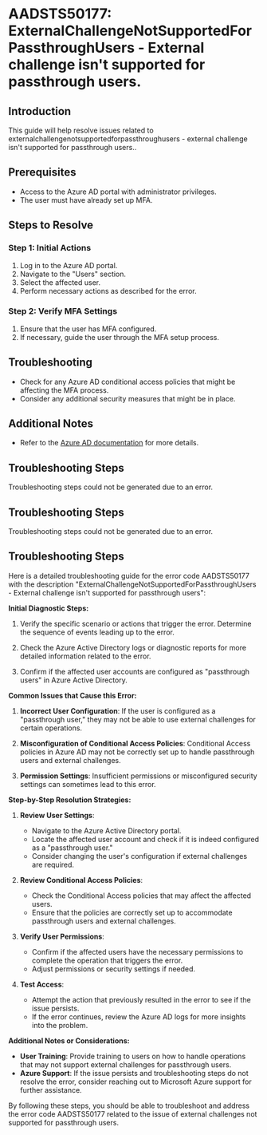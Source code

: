 # AADSTS50177: ExternalChallengeNotSupportedForPassthroughUsers - External challenge isn't supported for passthrough users.

## Introduction

This guide will help resolve issues related to
externalchallengenotsupportedforpassthroughusers - external challenge isn't
supported for passthrough users..

## Prerequisites

* Access to the Azure AD portal with administrator privileges.
* The user must have already set up MFA.

## Steps to Resolve

### Step 1: Initial Actions

1. Log in to the Azure AD portal.
2. Navigate to the "Users" section.
3. Select the affected user.
4. Perform necessary actions as described for the error.

### Step 2: Verify MFA Settings

1. Ensure that the user has MFA configured.
2. If necessary, guide the user through the MFA setup process.

## Troubleshooting

* Check for any Azure AD conditional access policies that might be affecting the
  MFA process.
* Consider any additional security measures that might be in place.

## Additional Notes

* Refer to the
  [Azure AD documentation](https://learn.microsoft.com/en-us/azure/active-directory/)
  for more details.

## Troubleshooting Steps

Troubleshooting steps could not be generated due to an error.

## Troubleshooting Steps

Troubleshooting steps could not be generated due to an error.

## Troubleshooting Steps

Here is a detailed troubleshooting guide for the error code AADSTS50177 with the
description "ExternalChallengeNotSupportedForPassthroughUsers - External
challenge isn't supported for passthrough users":

**Initial Diagnostic Steps:**

1. Verify the specific scenario or actions that trigger the error. Determine the
   sequence of events leading up to the error.

2. Check the Azure Active Directory logs or diagnostic reports for more detailed
   information related to the error.

3. Confirm if the affected user accounts are configured as "passthrough users"
   in Azure Active Directory.

**Common Issues that Cause this Error:**

1. **Incorrect User Configuration**: If the user is configured as a "passthrough
   user," they may not be able to use external challenges for certain
   operations.

2. **Misconfiguration of Conditional Access Policies**: Conditional Access
   policies in Azure AD may not be correctly set up to handle passthrough users
   and external challenges.

3. **Permission Settings**: Insufficient permissions or misconfigured security
   settings can sometimes lead to this error.

**Step-by-Step Resolution Strategies:**

1. **Review User Settings**:

   * Navigate to the Azure Active Directory portal.
   * Locate the affected user account and check if it is indeed configured as a
     "passthrough user."
   * Consider changing the user's configuration if external challenges are
     required.

2. **Review Conditional Access Policies**:

   * Check the Conditional Access policies that may affect the affected users.
   * Ensure that the policies are correctly set up to accommodate passthrough
     users and external challenges.

3. **Verify User Permissions**:

   * Confirm if the affected users have the necessary permissions to complete
     the operation that triggers the error.
   * Adjust permissions or security settings if needed.

4. **Test Access**:
   * Attempt the action that previously resulted in the error to see if the
     issue persists.
   * If the error continues, review the Azure AD logs for more insights into the
     problem.

**Additional Notes or Considerations:**

* **User Training**: Provide training to users on how to handle operations that
  may not support external challenges for passthrough users.
* **Azure Support**: If the issue persists and troubleshooting steps do not
  resolve the error, consider reaching out to Microsoft Azure support for
  further assistance.

By following these steps, you should be able to troubleshoot and address the
error code AADSTS50177 related to the issue of external challenges not supported
for passthrough users.
